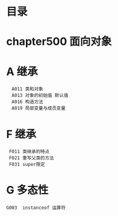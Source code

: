 # 目录


# chapter500 面向对象 



# A 继承    
      A011 类和对象
      A013 对象的初始值 默认值 
      A016 构造方法
      A019 局部变量与成员变量
 

# F 继承    
    
     F011 类继承的特点 
     F021 重写父类的方法 
     F031 super限定
     
      
# G 多态性


    G003  instanceof 运算符